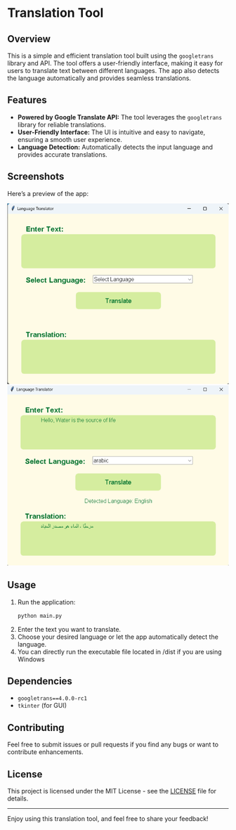 # Translation Tool


## Overview

This is a simple and efficient translation tool built using the `googletrans` library and API. The tool offers a user-friendly interface, making it easy for users to translate text between different languages. The app also detects the language automatically and provides seamless translations.

## Features

- **Powered by Google Translate API:** The tool leverages the `googletrans` library for reliable translations.
- **User-Friendly Interface:** The UI is intuitive and easy to navigate, ensuring a smooth user experience.
- **Language Detection:** Automatically detects the input language and provides accurate translations.


## Screenshots

Here’s a preview of the app:

![Screenshot 1](1.png)
![Screenshot 2](2.png)



## Usage

1. Run the application:
    ```bash
    python main.py
    ```
2. Enter the text you want to translate.
3. Choose your desired language or let the app automatically detect the language.
4. You can directly run the executable file located in /dist if you are using Windows 
## Dependencies

- `googletrans==4.0.0-rc1`
- `tkinter` (for GUI)

## Contributing

Feel free to submit issues or pull requests if you find any bugs or want to contribute enhancements.

## License

This project is licensed under the MIT License - see the [LICENSE](LICENSE) file for details.

---

Enjoy using this translation tool, and feel free to share your feedback!

